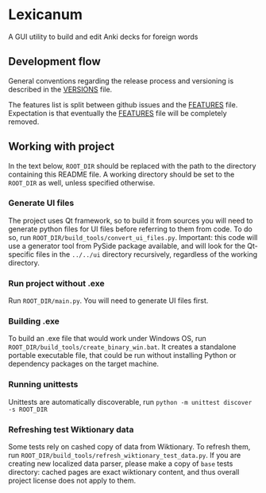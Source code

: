 # Lexicanum

A GUI utility to build and edit Anki decks for foreign words

## Development flow

General conventions regarding the release process and versioning is described in the [VERSIONS](VERSIONS.md) file.

The features list is split between github issues and the [FEATURES](FEATURES.md) file. Expectation is that eventually
the [FEATURES](FEATURES.md) file will be completely removed.

## Working with project

In the text below, `ROOT_DIR` should be replaced with the path to the directory containing this README file. A working
directory should be set to the `ROOT_DIR` as well, unless specified otherwise.

### Generate UI files

The project uses Qt framework, so to build it from sources you will need to generate python files for UI files before
referring to them from code. To do so, run `ROOT_DIR/build_tools/convert_ui_files.py`. Important: this code will use a
generator tool from PySide package available, and will look for the Qt-specific files in the `../../ui` directory
recursively, regardless of the working directory.

### Run project without .exe

Run `ROOT_DIR/main.py`. You will need to generate UI files first.

### Building .exe

To build an .exe file that would work under Windows OS, run `ROOT_DIR/build_tools/create_binary_win.bat`. It creates a
standalone portable executable file, that could be run without installing Python or dependency packages on the target
machine.

### Running unittests

Unittests are automatically discoverable, run `python -m unittest discover -s ROOT_DIR`

### Refreshing test Wiktionary data

Some tests rely on cashed copy of data from Wiktionary. To refresh them,
run `ROOT_DIR/build_tools/refresh_wiktionary_test_data.py`. If you are creating new localized data parser, please make a
copy of `base` tests directory: cached pages are exact wiktionary content, and thus overall project license does not
apply to them.
